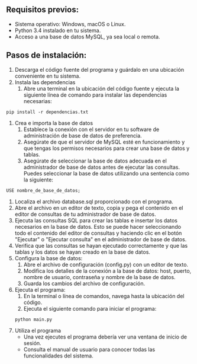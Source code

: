 ## Requisitos previos:
- Sistema operativo: Windows, macOS o Linux.
- Python 3.4 instalado en tu sistema.
- Acceso a una base de datos MySQL, ya sea local o remota.
## Pasos de instalación:
1. Descarga el código fuente del programa y guárdalo en una ubicación conveniente en tu sistema.
1. Instala las dependencias
   1. Abre una terminal en la ubicación del código fuente y ejecuta la siguiente línea de comando para instalar las dependencias necesarias:
```
pip install -r dependencias.txt
```
1. Crea e importa la base de datos
   1. Establece la conexión con el servidor en tu software de administración de base de datos de preferencia.
   1. Asegúrate de que el servidor de MySQL esté en funcionamiento y que tengas los permisos necesarios para crear una base de datos y tablas.
   1. Asegúrate de seleccionar la base de datos adecuada en el administrador de base de datos antes de ejecutar las consultas. Puedes seleccionar la base de datos utilizando una sentencia como la siguiente:
```
USE nombre_de_base_de_datos;
```
   1. Localiza el archivo database.sql proporcionado con el programa.
   1. Abre el archivo en un editor de texto, copia y pega el contenido en el editor de consultas de tu administrador de base de datos.
   1. Ejecuta las consultas SQL para crear las tablas e insertar los datos necesarios en la base de datos. Esto se puede hacer seleccionando todo el contenido del editor de consultas y haciendo clic en el botón "Ejecutar" o "Ejecutar consulta" en el administrador de base de datos.
   1. Verifica que las consultas se hayan ejecutado correctamente y que las tablas y los datos se hayan creado en la base de datos.
1. Configura la base de datos:
   1. Abre el archivo de configuración (config.py) con un editor de texto.
   1. Modifica los detalles de la conexión a la base de datos: host, puerto, nombre de usuario, contraseña y nombre de la base de datos.
   1. Guarda los cambios del archivo de configuración.
1. Ejecuta el programa:
   1. En la terminal o línea de comandos, navega hasta la ubicación del código.
   1. Ejecuta el siguiente comando para iniciar el programa:
    ```
    python main.py
    ```
1. Utiliza el programa
   - Una vez ejecutes el programa debería ver una ventana de inicio de sesión.
   - Consulta el manual de usuario para conocer todas las funcionalidades del sistema.

